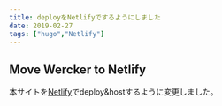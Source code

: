 ```yaml
---
title: deployをNetlifyでするようにしました
date: 2019-02-27
tags: ["hugo","Netlify"]
---
```


## Move Wercker to Netlify
本サイトを[Netlify](https://app.netlify.com/)でdeploy&hostするように変更しました。  
